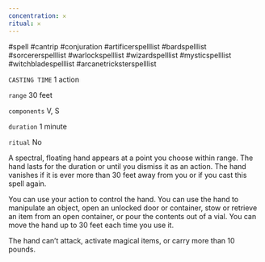 ```yaml
---
concentration: 𐄂
ritual: 𐄂
---
```

#spell #cantrip #conjuration #artificerspelllist #bardspelllist #sorcererspelllist #warlockspelllist #wizardspelllist #mysticspelllist #witchbladespelllist #arcanetricksterspelllist

`CASTING TIME`
1 action

`range`
30 feet

`components`
V, S

`duration`
1 minute

`ritual`
No

A spectral, floating hand appears at a point you choose within range. The hand lasts for the duration or until you dismiss it as an action. The hand vanishes if it is ever more than 30 feet away from you or if you cast this spell again.

You can use your action to control the hand. You can use the hand to manipulate an object, open an unlocked door or container, stow or retrieve an item from an open container, or pour the contents out of a vial. You can move the hand up to 30 feet each time you use it.

The hand can’t attack, activate magical items, or carry more than 10 pounds.